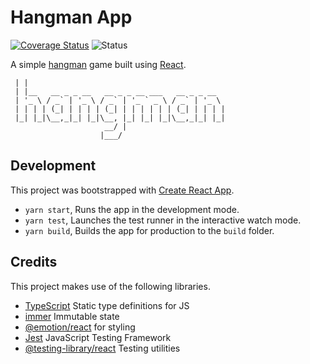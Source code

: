 # Hangman App

[![Coverage Status](https://coveralls.io/repos/github/mrgeorgegray/hangman/badge.svg?branch=main)](https://coveralls.io/github/mrgeorgegray/hangman?branch=main)
![Status](https://github.com/mrgeorgegray/hangman/actions/workflows/test.yml/badge.svg)

A simple [hangman](<https://en.wikipedia.org/wiki/Hangman_(game)>) game built using [React](https://reactjs.org/).

```_
 | |
 | |__   __ _ _ __   __ _ _ __ ___   __ _ _ __
 | '_ \ / _` | '_ \ / _` | '_ ` _ \ / _` | '_ \
 | | | | (_| | | | | (_| | | | | | | (_| | | | |
 |_| |_|\__,_|_| |_|\__, |_| |_| |_|\__,_|_| |_|
                     __/ |
                    |___/
```

## Development

This project was bootstrapped with [Create React App](https://github.com/facebook/create-react-app).

- `yarn start`, Runs the app in the development mode.
- `yarn test`, Launches the test runner in the interactive watch mode.
- `yarn build`, Builds the app for production to the `build` folder.

## Credits

This project makes use of the following libraries.

- [TypeScript](https://www.typescriptlang.org/) Static type definitions for JS
- [immer](https://github.com/immerjs/immer) Immutable state
- [@emotion/react](https://emotion.sh/docs/introduction) for styling
- [Jest](https://jestjs.io/) JavaScript Testing Framework
- [@testing-library/react](https://testing-library.com/docs/react-testing-library/intro/) Testing utilities
